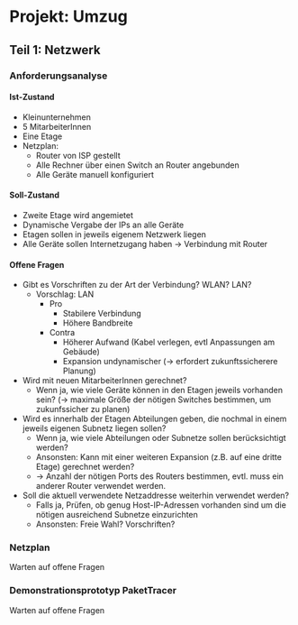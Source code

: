 # Projekt: Umzug

## Teil 1: Netzwerk

### Anforderungsanalyse

#### Ist-Zustand

- Kleinunternehmen
- 5 MitarbeiterInnen
- Eine Etage
- Netzplan:
  - Router von ISP gestellt
  - Alle Rechner über einen Switch an Router angebunden
  - Alle Geräte manuell konfiguriert

#### Soll-Zustand

- Zweite Etage wird angemietet
- Dynamische Vergabe der IPs an alle Geräte
- Etagen sollen in jeweils eigenem Netzwerk liegen
- Alle Geräte sollen Internetzugang haben → Verbindung mit Router

#### Offene Fragen

- Gibt es Vorschriften zu der Art der Verbindung? WLAN? LAN?
  - Vorschlag: LAN
    - Pro
      - Stabilere Verbindung
      - Höhere Bandbreite
    - Contra
      - Höherer Aufwand (Kabel verlegen, evtl Anpassungen am Gebäude)
      - Expansion undynamischer (→ erfordert zukunftssicherere Planung)
- Wird mit neuen MitarbeiterInnen gerechnet?
  - Wenn ja, wie viele Geräte können in den Etagen jeweils vorhanden sein? (→ maximale Größe der nötigen Switches bestimmen, um zukunfssicher zu planen)
- Wird es innerhalb der Etagen Abteilungen geben, die nochmal in einem jeweils eigenen Subnetz liegen sollen?
  - Wenn ja, wie viele Abteilungen oder Subnetze sollen berücksichtigt werden?
  - Ansonsten: Kann mit einer weiteren Expansion (z.B. auf eine dritte Etage) gerechnet werden?
  - → Anzahl der nötigen Ports des Routers bestimmen, evtl. muss ein anderer Router verwendet werden.
- Soll die aktuell verwendete Netzaddresse weiterhin verwendet werden?
  - Falls ja, Prüfen, ob genug Host-IP-Adressen vorhanden sind um die nötigen ausreichend Subnetze einzurichten
  - Ansonsten: Freie Wahl? Vorschriften?

### Netzplan

Warten auf offene Fragen

### Demonstrationsprototyp PaketTracer

Warten auf offene Fragen
